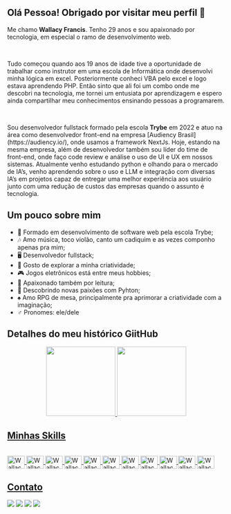 ## Olá Pessoa! Obrigado por visitar meu perfil 👋

<p>Me chamo <strong>Wallacy Francis</strong>. Tenho 29 anos e sou apaixonado por tecnologia, em especial o ramo de desenvolvimento web.</p><br />
<p>Tudo começou quando aos 19 anos de idade tive a oportunidade de trabalhar como instrutor em uma escola de Informática onde desenvolvi minha lógica em excel. Posteriormente conheci VBA pelo excel e logo estava aprendendo PHP. Então sinto que ali foi um combo onde me descobri na tecnologia, me tornei um entusiata por aprendizagem e espero ainda compartilhar meu conhecimentos ensinando pessoas a programarem.</p><br />
<p>Sou desenvolvedor fullstack formado pela escola <strong>Trybe</strong> em 2022 e atuo na área como desenvolvedor front-end na empresa [Audiency Brasil](https://audiency.io/), onde usamos a framework NextJs. Hoje, estando na mesma empresa, além de desenvolvedor também sou líder do time de front-end, onde faço code review e análise o uso de UI e UX em nossos sistemas. Atualmente venho estudando python e olhando para o mercado de IA’s, venho aprendendo sobre o uso e LLM e integração com diversas IA’s em projetos capaz de entregar uma melhor experiência aos usuário junto com uma redução de custos das empresas quando o assunto é tecnologia.

## Um pouco sobre mim
- :notebook_with_decorative_cover: Formado em desenvolvimento de software web pela escola Trybe;
- :notes: Amo música, toco violão, canto um cadiquim e as vezes componho apenas pra mim;
- :desktop_computer: Desenvolvedor fullstack;
- :art: Gosto de explorar a minha criatividade;
- :video_game: Jogos eletrônicos está entre meus hobbies;
- :open_book: Apaixonado também por leitura;
- :snake: Descobrindo novas paixões com Pyhton;
- :spades: Amo RPG de mesa, principalmente pra aprimorar a criatividade com a imaginação;
- :male_sign: Pronomes: ele/dele

  
## Detalhes do meu histórico GiitHub

<div align="center">
  <a href="https://github.com/wallacyfrancis">
  <img height="160em" src="https://github-readme-stats.vercel.app/api?username=wallacyfrancis&show_icons=true&theme=dark&include_all_commits=true&count_private=true"/>
  <img height="160em" src="https://github-readme-stats.vercel.app/api/top-langs/?username=wallacyfrancis&layout=compact&langs_count=7&theme=dark"/>
</div>

## Minhas Skills
  
<div style="display: inline_block"><br>
  <img align="center" alt="WallacyFrancis-Javascript" height="30" width="40" src="https://cdn.jsdelivr.net/gh/devicons/devicon/icons/javascript/javascript-original.svg">
  <img align="center" alt="WallacyFrancis-Html" height="30" width="40" src="https://cdn.jsdelivr.net/gh/devicons/devicon/icons/html5/html5-original.svg">
  <img align="center" alt="WallacyFrancis-CSS" height="30" width="40" src="https://cdn.jsdelivr.net/gh/devicons/devicon/icons/css3/css3-original.svg">
  <img align="center" alt="WallacyFrancis-React" height="30" width="40" src="https://cdn.jsdelivr.net/gh/devicons/devicon/icons/react/react-original.svg">
  <img align="center" alt="WallacyFrancis-Redux" height="30" width="40" src="https://cdn.jsdelivr.net/gh/devicons/devicon/icons/redux/redux-original.svg">
  <img align="center" alt="WallacyFrancis-Docker" height="30" width="40" src="https://cdn.jsdelivr.net/gh/devicons/devicon/icons/docker/docker-original.svg">
  <img align="center" alt="WallacyFrancis-Mysql" height="30" width="40" src="https://cdn.jsdelivr.net/gh/devicons/devicon/icons/mysql/mysql-original-wordmark.svg" />
  <img align="center" alt="WallacyFrancis-Nodejs" height="30" width="40" src="https://cdn.jsdelivr.net/gh/devicons/devicon/icons/nodejs/nodejs-original.svg" />
  <img align="center" alt="WallacyFrancis-Nodejs" height="30" width="40" src="https://cdn.jsdelivr.net/gh/devicons/devicon/icons/typescript/typescript-original.svg" />
  <img align="center" alt="WallacyFrancis-Nodejs" height="30" width="40" src="https://cdn.jsdelivr.net/gh/devicons/devicon/icons/mongodb/mongodb-original.svg" />
  <img align="center" alt="WallacyFrancis-Nodejs" height="30" width="40" src="https://cdn.jsdelivr.net/gh/devicons/devicon/icons/python/python-original-wordmark.svg" />
</div>
  
## Contato
  
<div>
  <a href="https://api.whatsapp.com/send?phone=5535991439972" target="_blank"><img src="https://img.shields.io/badge/WhatsApp-25D366?style=for-the-badge&logo=whatsapp&logoColor=white" target="_blank"></a>
  <a href="https://www.instagram.com/francis_wallacy/" target="_blank"><img src="https://img.shields.io/badge/-Instagram-%23E4405F?style=for-the-badge&logo=instagram&logoColor=white" target="_blank"></a>
  <a href = "mailto:wallacyfrancis07@gmail.com"><img src="https://img.shields.io/badge/-Gmail-%23333?style=for-the-badge&logo=gmail&logoColor=white" target="_blank"></a>
  <a href="https://www.linkedin.com/in/wallacy-francis/" target="_blank"><img src="https://img.shields.io/badge/-LinkedIn-%230077B5?style=for-the-badge&logo=linkedin&logoColor=white" target="_blank"></a> 
</div>

